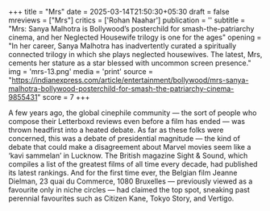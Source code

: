 +++
title = "Mrs"
date = 2025-03-14T21:50:30+05:30
draft = false
mreviews = ["Mrs"]
critics = ['Rohan Naahar']
publication = ''
subtitle = "Mrs: Sanya Malhotra is Bollywood’s posterchild for smash-the-patriarchy cinema, and her Neglected Housewife trilogy is one for the ages"
opening = "In her career, Sanya Malhotra has inadvertently curated a spiritually connected trilogy in which she plays neglected housewives. The latest, Mrs, cements her stature as a star blessed with uncommon screen presence."
img = 'mrs-13.png'
media = 'print'
source = "https://indianexpress.com/article/entertainment/bollywood/mrs-sanya-malhotra-bollywood-posterchild-for-smash-the-patriarchy-cinema-9855431"
score = 7
+++

A few years ago, the global cinephile community — the sort of people who compose their Letterboxd reviews even before a film has ended — was thrown headfirst into a heated debate. As far as these folks were concerned, this was a debate of presidential magnitude — the kind of debate that could make a disagreement about Marvel movies seem like a ‘kavi sammelan’ in Lucknow. The British magazine Sight & Sound, which compiles a list of the greatest films of all time every decade, had published its latest rankings. And for the first time ever, the Belgian film Jeanne Dielman, 23 quai du Commerce, 1080 Bruxelles — previously viewed as a favourite only in niche circles — had claimed the top spot, sneaking past perennial favourites such as Citizen Kane, Tokyo Story, and Vertigo.
